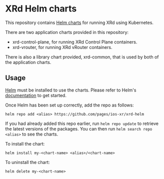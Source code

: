 # XRd Helm charts

This repository contains [Helm charts](https://helm.sh/) for running XRd
using Kubernetes.

There are two application charts provided in this repository:
 - xrd-control-plane, for running XRd Control Plane containers.
 - xrd-vrouter, for running XRd vRouter containers.

There is also a library chart provided, xrd-common, that is used by both
of the application charts.

## Usage

[Helm](https://helm.sh) must be installed to use the charts. Please refer to
Helm's [documentation](https://helm.sh/docs) to get started.

Once Helm has been set up correctly, add the repo as follows:

```
helm repo add <alias> https://github.com/pages/ios-xr/xrd-helm
```

If you had already added this repo earlier, run `helm repo update` to retrieve
the latest versions of the packages.  You can then run `helm search repo
<alias>` to see the charts.

To install the <chart-name> chart:

```
helm install my-<chart-name> <alias>/<chart-name>
```

To uninstall the chart:

```
helm delete my-<chart-name>
```

